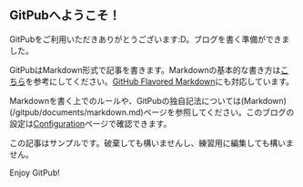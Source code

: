 <!--
title: Hello World!
description: このMarkdownはサンプルです。
categories: [Example]
-->

## GitPubへようこそ！
GitPubをご利用いただきありがとうございます:D。ブログを書く準備ができました。

GitPubはMarkdown形式で記事を書きます。Markdownの基本的な書き方は[こちら](https://github.com/adam-p/markdown-here/wiki/Markdown-Cheatsheet)を参考にしてください。[GitHub Flavored Markdown](https://help.github.com/articles/github-flavored-markdown)にも対応しています。

Markdownを書く上でのルールや、GitPubの独自記法については(Markdown)(/gitpub/documents/markdown.md)ページを参照してください。このブログの設定は[Configuration](/gitpub/documents/configuration.md)ページで確認できます。

この記事はサンプルです。破棄しても構いませんし、練習用に編集しても構いません。

Enjoy GitPub!

